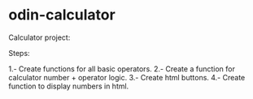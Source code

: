 # odin-calculator

Calculator project:

Steps:

1.- Create functions for all basic operators.
2.- Create a function for calculator number + operator logic.
3.- Create html buttons.
4.- Create function to display numbers in html.